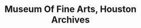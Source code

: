 ---
layout: repo
title: "Museum Of Fine Arts, Houston Archives"
id: 17372
permalink: repos/17372/
---